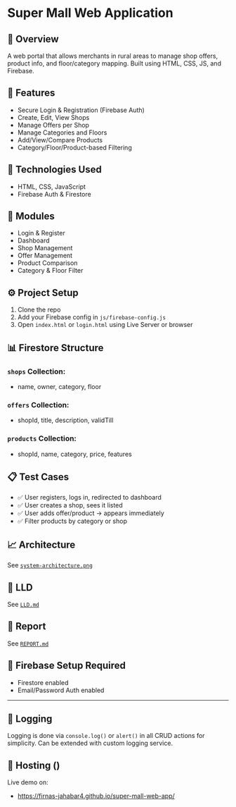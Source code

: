 # Super Mall Web Application

## 🚀 Overview
A web portal that allows merchants in rural areas to manage shop offers, product info, and floor/category mapping. Built using HTML, CSS, JS, and Firebase.

## 🔧 Features
- Secure Login & Registration (Firebase Auth)
- Create, Edit, View Shops
- Manage Offers per Shop
- Manage Categories and Floors
- Add/View/Compare Products
- Category/Floor/Product-based Filtering

## 🔩 Technologies Used
- HTML, CSS, JavaScript
- Firebase Auth & Firestore

## 📂 Modules
- Login & Register
- Dashboard
- Shop Management
- Offer Management
- Product Comparison
- Category & Floor Filter

## ⚙️ Project Setup
1. Clone the repo
2. Add your Firebase config in `js/firebase-config.js`
3. Open `index.html` or `login.html` using Live Server or browser

## 📊 Firestore Structure

### `shops` Collection:
- name, owner, category, floor

### `offers` Collection:
- shopId, title, description, validTill

### `products` Collection:
- shopId, name, category, price, features

## 📋 Test Cases
- ✅ User registers, logs in, redirected to dashboard
- ✅ User creates a shop, sees it listed
- ✅ User adds offer/product → appears immediately
- ✅ Filter products by category or shop

## 📈 Architecture
See [`system-architecture.png`](system-architecture.png)

## 📄 LLD
See [`LLD.md`](LLD.md)

## 📑 Report
See [`REPORT.md`](REPORT.md)

## 📌 Firebase Setup Required
- Firestore enabled
- Email/Password Auth enabled

---

## 🔐 Logging
Logging is done via `console.log()` or `alert()` in all CRUD actions for simplicity. Can be extended with custom logging service.

## 📡 Hosting ()
Live demo on:
- https://firnas-jahabar4.github.io/super-mall-web-app/

